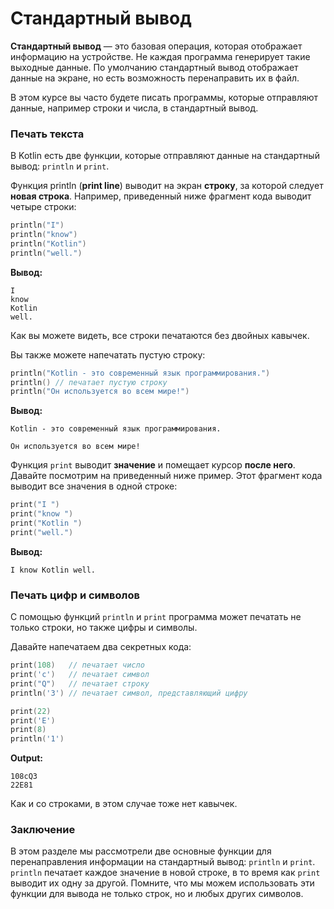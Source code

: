 # Стандартный вывод

**Стандартный вывод** — это базовая операция, которая отображает информацию на устройстве.
Не каждая программа генерирует такие выходные данные.
По умолчанию стандартный вывод отображает данные на экране,
но есть возможность перенаправить их в файл.

В этом курсе вы часто будете писать программы, которые отправляют данные,
например строки и числа, в стандартный вывод.

### Печать текста

В Kotlin есть две функции, которые отправляют данные на стандартный вывод: `println` и `print`.

Функция println (**print line**) выводит на экран **строку**, за которой следует **новая строка**.
Например, приведенный ниже фрагмент кода выводит четыре строки:

```kotlin
println("I")
println("know")
println("Kotlin")
println("well.")
```

**Вывод:**

```
I
know
Kotlin
well.
```

Как вы можете видеть, все строки печатаются без двойных кавычек.

Вы также можете напечатать пустую строку:

```kotlin
println("Kotlin - это современный язык программирования.")
println() // печатает пустую строку
println("Он используется во всем мире!")
```

**Вывод:**

```
Kotlin - это современный язык программирования.

Он используется во всем мире!
```

Функция `print` выводит **значение** и помещает курсор **после него**.
Давайте посмотрим на приведенный ниже пример.
Этот фрагмент кода выводит все значения в одной строке:

```kotlin
print("I ")
print("know ")
print("Kotlin ")
print("well.")
```

**Вывод:**

```
I know Kotlin well.
```

### Печать цифр и символов

С помощью функций `println` и `print` программа может печатать не только строки,
но также цифры и символы.

Давайте напечатаем два секретных кода:

```kotlin
print(108)   // печатает число
print('c')   // печатает символ
print("Q")   // печатает строку
println('3') // печатает символ, представляющий цифру

print(22)
print('E')
print(8)
println('1')
```

**Output:**

```
108cQ3
22E81
```

Как и со строками, в этом случае тоже нет кавычек.

### Заключение

В этом разделе мы рассмотрели две основные функции для перенаправления информации на стандартный вывод:
`println` и `print`. `println` печатает каждое значение в новой строке,
в то время как `print` выводит их одну за другой.
Помните, что мы можем использовать эти функции для вывода не только строк, но и любых других символов.
